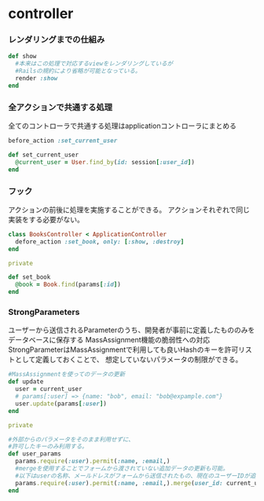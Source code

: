 # controller

### レンダリングまでの仕組み

```ruby
def show
  #本来はこの処理で対応するviewをレンダリングしているが
  #Railsの規約により省略が可能となっている。
  render :show 
end
```

### 全アクションで共通する処理

全てのコントローラで共通する処理はapplicationコントローラにまとめる

```rb
before_action :set_current_user

def set_current_user
  @current_user = User.find_by(id: session[:user_id])
end
```

### フック

アクションの前後に処理を実施することができる。
アクションそれぞれで同じ実装をする必要がない。

```ruby
class BooksController < ApplicationController
  defore_action :set_book, only: [:show, :destroy]
end

private

def set_book
  @book = Book.find(params[:id])
end
```

### StrongParameters

ユーザーから送信されるParameterのうち、開発者が事前に定義したもののみをデータベースに保存する
MassAssignment機能の脆弱性への対応
StrongParameterはMassAssignmentで利用しても良いHashのキーを許可リストとして定義しておくことで、
想定していないパラメータの制限ができる。

```ruby
#MassAssignmentを使ってのデータの更新
def update
  user = current_user
  # params[:user] => {name: "bob", email: "bob@expample.com"}
  user.update(params[:user])
end

private

#外部からのパラメータをそのまま利用せずに、
#許可したキーのみ利用する。
def user_params
  params.require(:user).permit(:name, :email,)
  #mergeを使用することでフォームから渡されていない追加データの更新も可能。
  #以下はuserの名称、メールドレスがフォームから送信されたもの、現在のユーザーIDが追加データ
  params.require(:user).permit(:name, :email,).merge(user_id: current_user.id)
end
```

## 